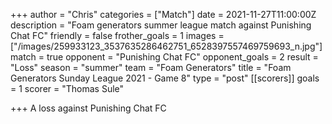+++
author = "Chris"
categories = ["Match"]
date = 2021-11-27T11:00:00Z
description = "Foam generators summer league match against Punishing Chat FC"
friendly = false
frother_goals = 1
images = ["/images/259933123_3537635286462751_6528397557469759693_n.jpg"]
match = true
opponent = "Punishing Chat FC"
opponent_goals = 2
result = "Loss"
season = "summer"
team = "Foam Generators"
title = "Foam Generators Sunday League 2021 - Game 8"
type = "post"
[[scorers]]
goals = 1
scorer = "Thomas Sule"

+++
A loss against Punishing Chat FC